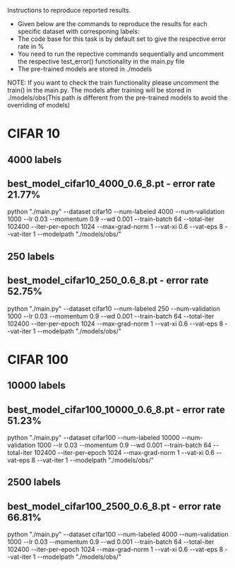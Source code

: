 Instructions to reproduce reported results.

* Given below are the commands to reproduce the results for each specific dataset with corresponing labels:
* The code base for this task is by default set to give the respective error rate in %
* You need to run the repective commands sequentially and uncomment the respective test_error() functionality in the main.py file
* The pre-trained models are stored in ./models

NOTE: If you want to check the train functionality please uncomment the train() in the main.py. The models after training will be stored in ./models/obs(This path is different from the pre-trained models to avoid the overriding of models)


# CIFAR 10
## 4000 labels
best_model_cifar10_4000_0.6_8.pt - error rate 21.77%
-----------------------------------------------------

python "./main.py" --dataset cifar10 --num-labeled 4000 --num-validation 1000 --lr 0.03 --momentum 0.9 --wd 0.001 --train-batch 64 --total-iter 102400 --iter-per-epoch 1024 --max-grad-norm 1 --vat-xi 0.6 --vat-eps 8 --vat-iter 1 --modelpath "./models/obs/"

## 250 labels
best_model_cifar10_250_0.6_8.pt - error rate 52.75%
----------------------------------------------------

python "./main.py" --dataset cifar10 --num-labeled 250 --num-validation 1000 --lr 0.03 --momentum 0.9 --wd 0.001 --train-batch 64 --total-iter 102400 --iter-per-epoch 1024 --max-grad-norm 1 --vat-xi 0.6 --vat-eps 8 --vat-iter 1 --modelpath "./models/obs/"

# CIFAR 100
## 10000 labels
best_model_cifar100_10000_0.6_8.pt - error rate 51.23%
------------------------------------------------------

python "./main.py" --dataset cifar100 --num-labeled 10000 --num-validation 1000 --lr 0.03 --momentum 0.9 --wd 0.001 --train-batch 64 --total-iter 102400 --iter-per-epoch 1024 --max-grad-norm 1 --vat-xi 0.6 --vat-eps 8 --vat-iter 1 --modelpath "./models/obs/"

## 2500 labels
best_model_cifar100_2500_0.6_8.pt - error rate 66.81%
------------------------------------------------------

python "./main.py" --dataset cifar100 --num-labeled 4000 --num-validation 1000 --lr 0.03 --momentum 0.9 --wd 0.001 --train-batch 64 --total-iter 102400 --iter-per-epoch 1024 --max-grad-norm 1 --vat-xi 0.6 --vat-eps 8 --vat-iter 1 --modelpath "./models/obs/"